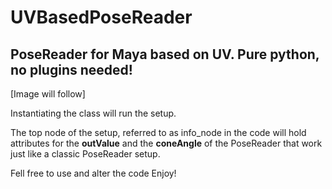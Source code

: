 # UVBasedPoseReader
## PoseReader for Maya based on UV. Pure python, no plugins needed!

[Image will follow]

Instantiating the class will run the setup.

The top node of the setup, referred to as info_node in the code will hold attributes for the __outValue__ and the __coneAngle__ of the PoseReader that work just like a classic PoseReader setup.

Fell free to use and alter the code 
Enjoy!
